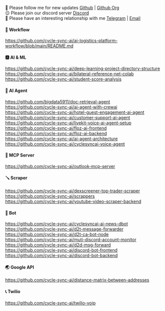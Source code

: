 👻 Please follow me for new updates [Github](https://github.com/bigdata5911) | [Github Org](https://github.com/cycle-sync-ai) <br />
😉 Please join our discord server [Discord](https://discord.gg/pSEtb9sJf6) <br />
💫 Please have an interesting relationship with me [Telegram](https://t.me/bigdata5911) | [Email](mailto:worker.opentext@gmail.com) <br />

#### 🏢 Workflow
https://github.com/cycle-sync-ai/ai-logistics-platform-workflow/blob/main/README.md <br />

#### 🅰️ AI & ML
https://github.com/cycle-sync-ai/deep-learning-project-directory-structure <br />
https://github.com/cycle-sync-ai/bilateral-reference-net-colab <br />
https://github.com/cycle-sync-ai/student-score-analysis <br />

#### 🤖 AI Agent
https://github.com/bigdata5911/doc-retrieval-agent <br />
https://github.com/cycle-sync-ai/ai-agent-with-crewai <br />
https://github.com/cycle-sync-ai/hotel-guest-engagement-ai-agent <br />
https://github.com/cycle-sync-ai/customer-support-ai-agent <br />
https://github.com/cycle-sync-ai/livekit-voice-ai-agent-setup <br />
https://github.com/cycle-sync-ai/floz-ai-frontend <br />
https://github.com/cycle-sync-ai/floz-ai-backend <br />
https://github.com/cycle-sync-ai/ai-agent-architecture <br />
https://github.com/cycle-sync-ai/cyclesyncai-voice-agent <br />

#### 🚀 MCP Server
https://github.com/cycle-sync-ai/outlook-mcp-server <br />

#### 🪛 Scraper
https://github.com/cycle-sync-ai/dexscreener-top-trader-scraper <br />
https://github.com/cycle-sync-ai/scrappers <br />
https://github.com/cycle-sync-ai/youtube-video-scraper-backend <br />

#### 👻 Bot
https://github.com/cycle-sync-ai/cyclesyncai-ai-news-dbot <br />
https://github.com/cycle-sync-ai/d2t-message-forwarder <br />
https://github.com/cycle-sync-ai/d2t-ca-bot-node <br />
https://github.com/cycle-sync-ai/muti-discord-account-monitor <br />
https://github.com/cycle-sync-ai/d2d-msg-forward <br />
https://github.com/cycle-sync-ai/discord-bot-frontend <br />
https://github.com/cycle-sync-ai/discord-bot-backend <br />

#### 🌏 Google API
https://github.com/cycle-sync-ai/distance-matrix-between-addresses <br />

#### 📞 Twilio
https://github.com/cycle-sync-ai/twilio-voip <br />

